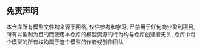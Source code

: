 ## 免责声明

本仓库所有模型文件均来源于网络, 仅供参考和学习, 严禁用于任何商业盈利项目,
所有以盈利为目的而使用本仓库的模型资源的行为均与仓库创建者无关,
仓库中每个模型的所有权均属于这个模型的作者或创作团队
